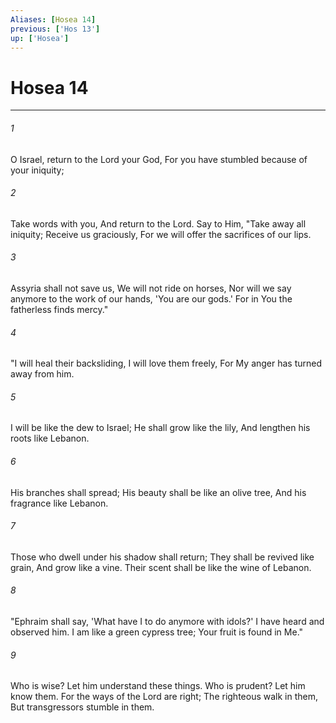 ```yaml
---
Aliases: [Hosea 14]
previous: ['Hos 13']
up: ['Hosea']
---
```

# Hosea 14

***


###### 1 
O Israel, return to the Lord your God, For you have stumbled because of your iniquity; 

###### 2 
Take words with you, And return to the Lord. Say to Him, "Take away all iniquity; Receive us graciously, For we will offer the sacrifices of our lips. 

###### 3 
Assyria shall not save us, We will not ride on horses, Nor will we say anymore to the work of our hands, 'You are our gods.' For in You the fatherless finds mercy." 

###### 4 
"I will heal their backsliding, I will love them freely, For My anger has turned away from him. 

###### 5 
I will be like the dew to Israel; He shall grow like the lily, And lengthen his roots like Lebanon. 

###### 6 
His branches shall spread; His beauty shall be like an olive tree, And his fragrance like Lebanon. 

###### 7 
Those who dwell under his shadow shall return; They shall be revived like grain, And grow like a vine. Their scent shall be like the wine of Lebanon. 

###### 8 
"Ephraim shall say, 'What have I to do anymore with idols?' I have heard and observed him. I am like a green cypress tree; Your fruit is found in Me." 

###### 9 
Who is wise? Let him understand these things. Who is prudent? Let him know them. For the ways of the Lord are right; The righteous walk in them, But transgressors stumble in them.

